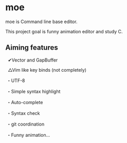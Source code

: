 moe
===

moe is Command line base editor.

This project goal is funny animation editor and study C.

## Aiming features ##

   ✔Vector and GapBuffer

   △Vim like key binds (not completely)
  
  ・UTF-8

  ・Simple syntax highlight
  
  ・Auto-complete

  ・Syntax check

  ・git coordination
  
  ・Funny animation...
